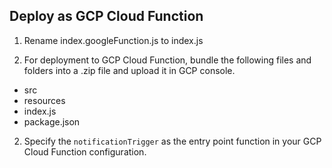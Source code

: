 ## Deploy as GCP Cloud Function

1. Rename index.googleFunction.js to index.js

2. For deployment to GCP Cloud Function, bundle the following files and folders into a .zip file and upload it in GCP console.

- src
- resources
- index.js
- package.json

2. Specify the `notificationTrigger` as the entry point function in your GCP Cloud Function configuration.

